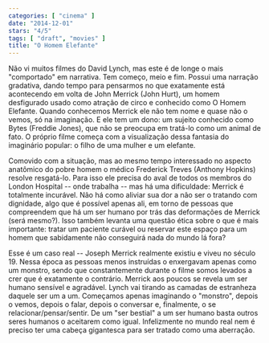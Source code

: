 ```yaml
---
categories: [ "cinema" ]
date: "2014-12-01"
stars: "4/5"
tags: [ "draft", "movies" ]
title: "O Homem Elefante"
---
```

Não vi muitos filmes do David Lynch, mas este é de longe o mais
"comportado" em narrativa. Tem começo, meio e fim. Possui uma narração
gradativa, dando tempo para pensarmos no que exatamente está acontecendo
em volta de John Merrick (John Hurt), um homem desfigurado usado como
atração de circo e conhecido como O Homem Elefante. Quando conhecemos
Merrick ele não tem nome e quase não o vemos, só na imaginação. E
ele tem um dono: um sujeito conhecido como Bytes (Freddie Jones), que
não se preocupa em tratá-lo como um animal de fato. O próprio filme
começa com a visualização dessa fantasia do imaginário popular:
o filho de uma mulher e um elefante.

Comovido com a situação, mas ao mesmo tempo interessado no aspecto
anatômico do pobre homem o médico Frederick Treves (Anthony Hopkins)
resolve resgatá-lo. Para isso ele precisa do aval de todos os membros do
London Hospital -- onde trabalha -- mas há uma dificuldade: Merrick é
totalmente incurável. Não há como aliviar sua dor a não ser o tratando
com dignidade, algo que é possível apenas ali, em torno de pessoas que
compreendem que há um ser humano por trás das deformações de Merrick
(será mesmo?). Isso também levanta uma questão ética sobre o que é
mais importante: tratar um paciente curável ou reservar este espaço
para um homem que sabidamente não conseguirá nada do mundo lá fora?

Esse é um caso real -- Joseph Merrick realmente existiu e viveu no
século 19. Nessa época as pessoas menos instruídas o enxergavam apenas
como um monstro, sendo que constantemente durante o filme somos levados
a crer que é exatamente o contrário. Merrick aos poucos se revela
um ser humano sensível e agradável. Lynch vai tirando as camadas de
estranheza daquele ser um a um. Começamos apenas imaginando o "monstro",
depois o vemos, depois o falar, depois o conversar e, finalmente, o se
relacionar/pensar/sentir. De um "ser bestial" a um ser humano basta outros
seres humanos o aceitarem como igual. Infelizmente no mundo real nem é
preciso ter uma cabeça gigantesca para ser tratado como uma aberração.
